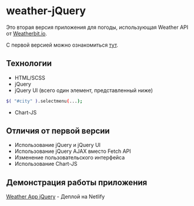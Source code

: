 # weather-jQuery

Это вторая версия приложения для погоды, использующая Weather API от [Weatherbit.io](https://www.weatherbit.io/).

С первой версией можно ознакомиться [тут](https://github.com/vitjaz/weather-js).

## Технологии
- HTML/SCSS
- jQuery
- jQuery UI (всего один элемент, представленный ниже)
 ```sh
 $( "#city" ).selectmenu(...);
```
- Chart-JS
## Отличия от первой версии
- Использование jQuery и jQuery UI
- Использование jQuery AJAX вместо Fetch API
- Изменение пользовательского интерфейса
- Использование Chart-JS

## Демонстрация работы приложения
[Weather App jQuery](https://jolly-lamport-18209e.netlify.app/) - Деплой на Netlify
